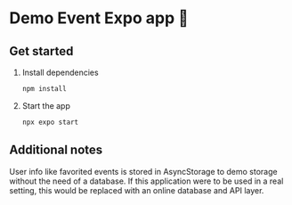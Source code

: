 # Demo Event Expo app 👋

## Get started

1. Install dependencies

   ```bash
   npm install
   ```

2. Start the app

   ```bash
   npx expo start
   ```

## Additional notes

User info like favorited events is stored in AsyncStorage to demo storage without the need of a database. If this application were to be used in a real setting, this would be replaced with an online database and API layer.
